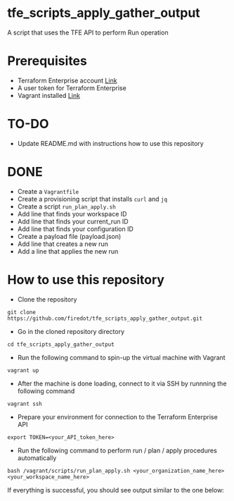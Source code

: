 # tfe_scripts_apply_gather_output
A script that uses the TFE API to perform Run operation

# Prerequisites

- Terraform Enterprise account [Link](app.terraform.io)
- A user token for Terraform Enterprise 
- Vagrant installed [Link](https://www.vagrantup.com/downloads.html)

# TO-DO

- Update README.md with instructions how to use this repository


# DONE

- Create a ```Vagrantfile```
- Create a provisioning script that installs ```curl``` and ```jq```
- Create a script ```run_plan_apply.sh```
- Add line that finds your workspace ID 
- Add line that finds your current_run ID
- Add line that finds your configuration ID
- Create a payload file (payload.json)
- Add line that creates a new run
- Add a line that applies the new run

# How to use this repository

- Clone the repository

```
git clone https://github.com/firedot/tfe_scripts_apply_gather_output.git
```

- Go in the cloned repository directory

```
cd tfe_scripts_apply_gather_output
```

- Run the following command to spin-up the virtual machine with Vagrant

```
vagrant up
```

- After the machine is done loading, connect to it via SSH by runnning the following command

```
vagrant ssh
```
- Prepare your environment for connection to the Terraform Enterprise API

```
export TOKEN=<your_API_token_here>
```

- Run the following command to perform run / plan / apply procedures automatically

```
bash /vagrant/scripts/run_plan_apply.sh <your_organization_name_here> <your_workspace_name_here>
```
If everything is successful, you should see output similar to the one below: 
